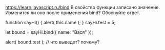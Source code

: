 https://learn.javascript.ru/bind
В свойство функции записано значение. Изменится ли оно после применения bind? Обоснуйте ответ.

function sayHi() {
alert( this.name );
}
sayHi.test = 5;

let bound = sayHi.bind({
name: "Вася"
});

alert( bound.test ); // что выведет? почему?